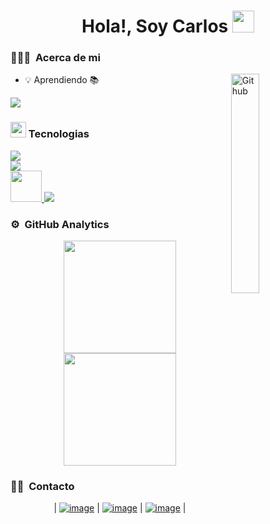 <h1 align="center">Hola!, Soy Carlos <img src=
"https://media.giphy.com/media/hvRJCLFzcasrR4ia7z/giphy.gif" width="35"></h1>

### 👨🏻‍💻 &nbsp;Acerca de mi


<img width="30%" align="right" alt="Github" src="https://media.giphy.com/media/v1.Y2lkPTc5MGI3NjExbmxiMjd3djN2MnU2MG12ZmM0c2h6NDcyYnNjaTZlejFxZGp4Z3NqaCZlcD12MV9pbnRlcm5hbF9naWZfYnlfaWQmY3Q9Zw/qgQUggAC3Pfv687qPC/giphy.gif" />

- 💡 Aprendiendo 📚
<div>
    <a href="#">
      <img src="https://simpleskill.icons.workers.dev/svg?i=docker,mongodb,postgresql,laravel,livewire,digitalocean&perline=14" />
    </a>
</div>


### <img src="https://media2.giphy.com/media/QssGEmpkyEOhBCb7e1/giphy.gif?cid=ecf05e47a0n3gi1bfqntqmob8g9aid1oyj2wr3ds3mg700bl&rid=giphy.gif" width ="25"><b> Tecnologias</b>


<div>
    <a href="https://skillicons.dev">
        <img src="https://simpleskill.icons.workers.dev/svg?i=html5,css3,bootstrap,javascript,php,csharp&perline=14" /> <br>
    </a>
    <a href="https://skillicons.dev">
        <img src="https://simpleskill.icons.workers.dev/svg?i=mysql,microsoftsqlserver&perline=14" /> <br>
    </a>
    <a href="https://skillicons.dev">
        <img src="https://www.spec-india.com/wp-content/uploads/2023/05/winforms-logo.png" width="50"/>
        <img src="https://simpleskill.icons.workers.dev/svg?i=git,github,visualstudiocode,visualstudio,npm,composer&perline=14" /> <br>
    </a>
</div>
  


### ⚙️ &nbsp;GitHub Analytics

<p align="center">
<a href="https://github.com/Carlos-MKR">
  <img height="180em" src="https://github-readme-stats-eight-theta.vercel.app/api?username=Carlos-MKR&show_icons=true&theme=algolia&include_all_commits=true&count_private=true"/>
  <img height="180em" src="https://github-readme-stats-eight-theta.vercel.app/api/top-langs/?username=Carlos-MKR&layout=compact&langs_count=8&theme=algolia"/>
</a>
</p>

### 🤝🏻 &nbsp;Contacto

<div align="center">
  
| [![image](https://img.shields.io/badge/LinkedIn-0077B5?style=for-the-badge&logo=linkedin&logoColor=white)](https://www.linkedin.com/in/carlos-saavedra-dev/) | [![image](https://img.shields.io/badge/Instagram-E4405F?style=for-the-badge&logo=instagram&logoColor=white)](https://www.instagram.com/mankar.cs/) | [![image](https://img.shields.io/badge/Gmail-D14836?style=for-the-badge&logo=gmail&logoColor=white)](mailto:produtor.saavedracarlos0066@gmail.com) |
  
</div>

